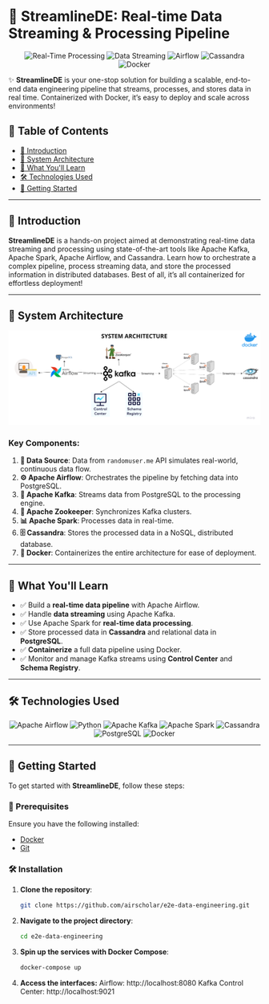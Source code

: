 # 🚀 StreamlineDE: Real-time Data Streaming & Processing Pipeline


<p align="center">
  <img src="https://img.shields.io/badge/Real--Time--Processing-Spark-orange?style=for-the-badge" alt="Real-Time Processing">
  <img src="https://img.shields.io/badge/Data--Streaming-Kafka-blue?style=for-the-badge" alt="Data Streaming">
  <img src="https://img.shields.io/badge/Orchestration-Airflow-brightgreen?style=for-the-badge" alt="Airflow">
  <img src="https://img.shields.io/badge/Storage-Cassandra-yellow?style=for-the-badge" alt="Cassandra">
  <img src="https://img.shields.io/badge/Containers-Docker-lightblue?style=for-the-badge" alt="Docker">
</p>

✨ **StreamlineDE** is your one-stop solution for building a scalable, end-to-end data engineering pipeline that streams, processes, and stores data in real time. Containerized with Docker, it’s easy to deploy and scale across environments!

## 📖 Table of Contents
- [🎯 Introduction](#-introduction)
- [📐 System Architecture](#-system-architecture)
- [🌟 What You'll Learn](#-what-youll-learn)
- [🛠 Technologies Used](#-technologies-used)
- [🚀 Getting Started](#-getting-started)


---

## 🎯 Introduction

**StreamlineDE** is a hands-on project aimed at demonstrating real-time data streaming and processing using state-of-the-art tools like Apache Kafka, Apache Spark, Apache Airflow, and Cassandra. Learn how to orchestrate a complex pipeline, process streaming data, and store the processed information in distributed databases. Best of all, it’s all containerized for effortless deployment!

---

## 📐 System Architecture

![Architecture Diagram](https://github.com/badhanhitesh/StreamlineDE-/blob/main/Data%20engineering%20architecture.png)

### Key Components:

1. **📡 Data Source**: Data from `randomuser.me` API simulates real-world, continuous data flow.
2. **⚙️ Apache Airflow**: Orchestrates the pipeline by fetching data into PostgreSQL.
3. **🚛 Apache Kafka**: Streams data from PostgreSQL to the processing engine.
4. **🧩 Apache Zookeeper**: Synchronizes Kafka clusters.
5. **📊 Apache Spark**: Processes data in real-time.
6. **🗄️ Cassandra**: Stores the processed data in a NoSQL, distributed database.
7. **🐳 Docker**: Containerizes the entire architecture for ease of deployment.

---

## 🌟 What You'll Learn
- ✅ Build a **real-time data pipeline** with Apache Airflow.
- ✅ Handle **data streaming** using Apache Kafka.
- ✅ Use Apache Spark for **real-time data processing**.
- ✅ Store processed data in **Cassandra** and relational data in **PostgreSQL**.
- ✅ **Containerize** a full data pipeline using Docker.
- ✅ Monitor and manage Kafka streams using **Control Center** and **Schema Registry**.

---

## 🛠 Technologies Used

<p align="center">
  <img src="https://img.shields.io/badge/Apache-Airflow-orange?style=flat-square&logo=apache-airflow" alt="Apache Airflow">
  <img src="https://img.shields.io/badge/Python-3776AB?style=flat-square&logo=python&logoColor=white" alt="Python">
  <img src="https://img.shields.io/badge/Apache-Kafka-231F20?style=flat-square&logo=apache-kafka" alt="Apache Kafka">
  <img src="https://img.shields.io/badge/Apache-Spark-E25A1C?style=flat-square&logo=apache-spark" alt="Apache Spark">
  <img src="https://img.shields.io/badge/Cassandra-1287B1?style=flat-square&logo=apache-cassandra&logoColor=white" alt="Cassandra">
  <img src="https://img.shields.io/badge/PostgreSQL-336791?style=flat-square&logo=postgresql&logoColor=white" alt="PostgreSQL">
  <img src="https://img.shields.io/badge/Docker-2496ED?style=flat-square&logo=docker&logoColor=white" alt="Docker">
</p>

---

## 🚀 Getting Started

To get started with **StreamlineDE**, follow these steps:

### 🔧 Prerequisites
Ensure you have the following installed:
- [Docker](https://www.docker.com/get-started)
- [Git](https://git-scm.com/)

### 🛠 Installation

1. **Clone the repository**:
   ```bash
   git clone https://github.com/airscholar/e2e-data-engineering.git

2. **Navigate to the project directory**:
   ```bash
   cd e2e-data-engineering
   
3. **Spin up the services with Docker Compose**:
   ```bash
   docker-compose up
4. **Access the interfaces:**
Airflow: http://localhost:8080
Kafka Control Center: http://localhost:9021

